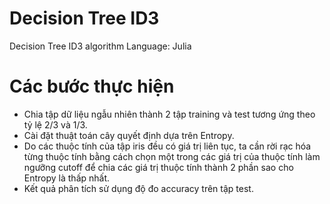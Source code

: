 # Decision Tree ID3
Decision Tree ID3 algorithm
Language: Julia

# Các bước thực hiện
- Chia tập dữ liệu ngẫu nhiên thành 2 tập training và test tương ứng theo tỷ lệ 2/3 và 1/3.
- Cài đặt thuật toán cây quyết định dựa trên Entropy.
- Do các thuộc tính của tập iris đều có giá trị liên tục, ta cần rời rạc hóa từng thuộc tính bằng cách chọn một trong các giá trị của thuộc tính làm ngưỡng cutoff để chia các giá trị thuộc tính thành 2 phần sao cho Entropy là thấp nhất.
- Kết quả phân tích sử dụng độ đo accuracy trên tập test.
